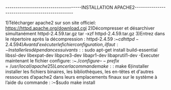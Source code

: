 -------------------------------------INSTALLATION APACHE2------------------------------------------------

1)Télécharger apache2 sur son site officiel: https://httpd.apache.org/download.cgi
2)Décompresser et désarchiver simultanément httpd-2.4.59.tar.gz
	tar -xzf httpd-2.4.59.tar.gz
3)Entrez dans le répertoire après la décompression : httpd-2.4.59
	:~$cd httpd-2.4.59
4)Avant d’exécuter le fichier configuration, il faut :
	-Installer les dépendances suivants :
	:~$sudo apt-get install build-essential libssl-dev libexpat-dev libpcre3-dev libapr1-dev libaprutil1-dev
	-Executer maintenant le fichier configure:
	:~$./configure –-prefix=/usr/local/apache2
5)Lancer la commande make :
	:~$make
6)installer installer les fichiers binaires, les bibliothèques, les en-têtes et d'autres ressources d’apache2 dans leurs emplacements finaux sur le système à l’aide du commande :
	:~$sudo make install 
